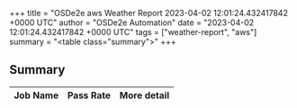 +++
title = "OSDe2e aws Weather Report 2023-04-02 12:01:24.432417842 +0000 UTC"
author = "OSDe2e Automation"
date = "2023-04-02 12:01:24.432417842 +0000 UTC"
tags = ["weather-report", "aws"]
summary = "<table class=\"summary\"></table>"
+++
## Summary

| Job Name | Pass Rate | More detail |
|----------|-----------|-------------|




